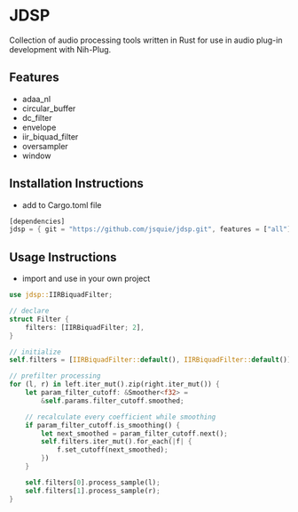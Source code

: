 # JDSP
Collection of audio processing tools written in Rust for use in audio plug-in development with Nih-Plug.

## Features
- adaa_nl 
- circular_buffer
- dc_filter
- envelope
- iir_biquad_filter
- oversampler
- window

## Installation Instructions
- add to Cargo.toml file
```Rust
[dependencies]
jdsp = { git = "https://github.com/jsquie/jdsp.git", features = ["all"] }
```

## Usage Instructions
- import and use in your own project
```Rust
use jdsp::IIRBiquadFilter;

// declare
struct Filter {
    filters: [IIRBiquadFilter; 2],
}

// initialize
self.filters = [IIRBiquadFilter::default(), IIRBiquadFilter::default()];

// prefilter processing
for (l, r) in left.iter_mut().zip(right.iter_mut()) {
    let param_filter_cutoff: &Smoother<f32> =
        &self.params.filter_cutoff.smoothed;

    // recalculate every coefficient while smoothing
    if param_filter_cutoff.is_smoothing() {
        let next_smoothed = param_filter_cutoff.next();
        self.filters.iter_mut().for_each(|f| {
            f.set_cutoff(next_smoothed);
        })
    }

    self.filters[0].process_sample(l);
    self.filters[1].process_sample(r);
}

```




